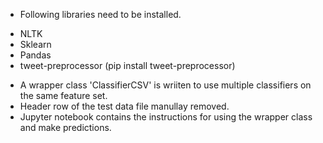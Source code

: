 * Following libraries need to be installed.
- NLTK
- Sklearn
- Pandas
- tweet-preprocessor (pip install tweet-preprocessor)

* A wrapper class 'ClassifierCSV' is wriiten to use multiple classifiers on the same feature set.
* Header row of the test data file manullay removed.
* Jupyter notebook contains the instructions for using the wrapper class and make predictions.

